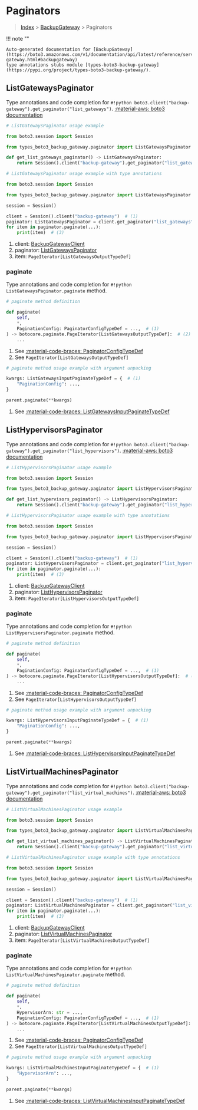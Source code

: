 # Paginators

> [Index](../README.md) > [BackupGateway](./README.md) > Paginators

!!! note ""

    Auto-generated documentation for [BackupGateway](https://boto3.amazonaws.com/v1/documentation/api/latest/reference/services/backup-gateway.html#backupgateway)
    type annotations stubs module [types-boto3-backup-gateway](https://pypi.org/project/types-boto3-backup-gateway/).

## ListGatewaysPaginator

Type annotations and code completion for `#!python boto3.client("backup-gateway").get_paginator("list_gateways")`.
[:material-aws: boto3 documentation](https://boto3.amazonaws.com/v1/documentation/api/latest/reference/services/backup-gateway/paginator/ListGateways.html#BackupGateway.Paginator.ListGateways)

```python
# ListGatewaysPaginator usage example

from boto3.session import Session

from types_boto3_backup_gateway.paginator import ListGatewaysPaginator

def get_list_gateways_paginator() -> ListGatewaysPaginator:
    return Session().client("backup-gateway").get_paginator("list_gateways")
```

```python
# ListGatewaysPaginator usage example with type annotations

from boto3.session import Session

from types_boto3_backup_gateway.paginator import ListGatewaysPaginator

session = Session()

client = Session().client("backup-gateway")  # (1)
paginator: ListGatewaysPaginator = client.get_paginator("list_gateways")  # (2)
for item in paginator.paginate(...):
    print(item)  # (3)
```

1. client: [BackupGatewayClient](./client.md)
2. paginator: [ListGatewaysPaginator](./paginators.md#listgatewayspaginator)
3. item: `PageIterator[ListGatewaysOutputTypeDef]`


### paginate

Type annotations and code completion for `#!python ListGatewaysPaginator.paginate` method.

```python
# paginate method definition

def paginate(
    self,
    *,
    PaginationConfig: PaginatorConfigTypeDef = ...,  # (1)
) -> botocore.paginate.PageIterator[ListGatewaysOutputTypeDef]:  # (2)
    ...
```

1. See [:material-code-braces: PaginatorConfigTypeDef](./type_defs.md#paginatorconfigtypedef)
2. See `PageIterator[ListGatewaysOutputTypeDef]`


```python
# paginate method usage example with argument unpacking

kwargs: ListGatewaysInputPaginateTypeDef = {  # (1)
    "PaginationConfig": ...,
}

parent.paginate(**kwargs)
```

1. See [:material-code-braces: ListGatewaysInputPaginateTypeDef](./type_defs.md#listgatewaysinputpaginatetypedef)
## ListHypervisorsPaginator

Type annotations and code completion for `#!python boto3.client("backup-gateway").get_paginator("list_hypervisors")`.
[:material-aws: boto3 documentation](https://boto3.amazonaws.com/v1/documentation/api/latest/reference/services/backup-gateway/paginator/ListHypervisors.html#BackupGateway.Paginator.ListHypervisors)

```python
# ListHypervisorsPaginator usage example

from boto3.session import Session

from types_boto3_backup_gateway.paginator import ListHypervisorsPaginator

def get_list_hypervisors_paginator() -> ListHypervisorsPaginator:
    return Session().client("backup-gateway").get_paginator("list_hypervisors")
```

```python
# ListHypervisorsPaginator usage example with type annotations

from boto3.session import Session

from types_boto3_backup_gateway.paginator import ListHypervisorsPaginator

session = Session()

client = Session().client("backup-gateway")  # (1)
paginator: ListHypervisorsPaginator = client.get_paginator("list_hypervisors")  # (2)
for item in paginator.paginate(...):
    print(item)  # (3)
```

1. client: [BackupGatewayClient](./client.md)
2. paginator: [ListHypervisorsPaginator](./paginators.md#listhypervisorspaginator)
3. item: `PageIterator[ListHypervisorsOutputTypeDef]`


### paginate

Type annotations and code completion for `#!python ListHypervisorsPaginator.paginate` method.

```python
# paginate method definition

def paginate(
    self,
    *,
    PaginationConfig: PaginatorConfigTypeDef = ...,  # (1)
) -> botocore.paginate.PageIterator[ListHypervisorsOutputTypeDef]:  # (2)
    ...
```

1. See [:material-code-braces: PaginatorConfigTypeDef](./type_defs.md#paginatorconfigtypedef)
2. See `PageIterator[ListHypervisorsOutputTypeDef]`


```python
# paginate method usage example with argument unpacking

kwargs: ListHypervisorsInputPaginateTypeDef = {  # (1)
    "PaginationConfig": ...,
}

parent.paginate(**kwargs)
```

1. See [:material-code-braces: ListHypervisorsInputPaginateTypeDef](./type_defs.md#listhypervisorsinputpaginatetypedef)
## ListVirtualMachinesPaginator

Type annotations and code completion for `#!python boto3.client("backup-gateway").get_paginator("list_virtual_machines")`.
[:material-aws: boto3 documentation](https://boto3.amazonaws.com/v1/documentation/api/latest/reference/services/backup-gateway/paginator/ListVirtualMachines.html#BackupGateway.Paginator.ListVirtualMachines)

```python
# ListVirtualMachinesPaginator usage example

from boto3.session import Session

from types_boto3_backup_gateway.paginator import ListVirtualMachinesPaginator

def get_list_virtual_machines_paginator() -> ListVirtualMachinesPaginator:
    return Session().client("backup-gateway").get_paginator("list_virtual_machines")
```

```python
# ListVirtualMachinesPaginator usage example with type annotations

from boto3.session import Session

from types_boto3_backup_gateway.paginator import ListVirtualMachinesPaginator

session = Session()

client = Session().client("backup-gateway")  # (1)
paginator: ListVirtualMachinesPaginator = client.get_paginator("list_virtual_machines")  # (2)
for item in paginator.paginate(...):
    print(item)  # (3)
```

1. client: [BackupGatewayClient](./client.md)
2. paginator: [ListVirtualMachinesPaginator](./paginators.md#listvirtualmachinespaginator)
3. item: `PageIterator[ListVirtualMachinesOutputTypeDef]`


### paginate

Type annotations and code completion for `#!python ListVirtualMachinesPaginator.paginate` method.

```python
# paginate method definition

def paginate(
    self,
    *,
    HypervisorArn: str = ...,
    PaginationConfig: PaginatorConfigTypeDef = ...,  # (1)
) -> botocore.paginate.PageIterator[ListVirtualMachinesOutputTypeDef]:  # (2)
    ...
```

1. See [:material-code-braces: PaginatorConfigTypeDef](./type_defs.md#paginatorconfigtypedef)
2. See `PageIterator[ListVirtualMachinesOutputTypeDef]`


```python
# paginate method usage example with argument unpacking

kwargs: ListVirtualMachinesInputPaginateTypeDef = {  # (1)
    "HypervisorArn": ...,
}

parent.paginate(**kwargs)
```

1. See [:material-code-braces: ListVirtualMachinesInputPaginateTypeDef](./type_defs.md#listvirtualmachinesinputpaginatetypedef)
